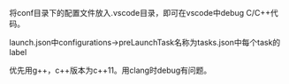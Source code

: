 将conf目录下的配置文件放入.vscode目录，即可在vscode中debug C/C++代码。

launch.json中configurations->preLaunchTask名称为tasks.json中每个task的label

优先用g++，c++版本为c++11。用clang时debug有问题。
